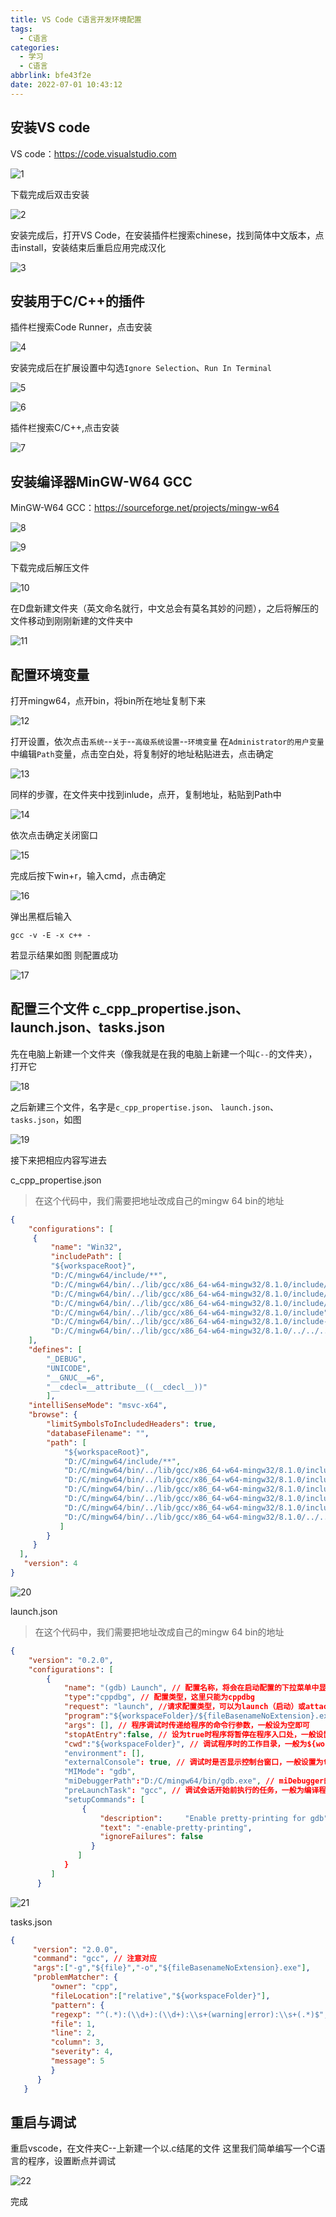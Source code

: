 ```yaml
---
title: VS Code C语言开发环境配置
tags:
  - C语言
categories:
  - 学习
  - C语言
abbrlink: bfe43f2e
date: 2022-07-01 10:43:12
---
```




## 安装VS code

VS code：https://code.visualstudio.com

![1](https://luren-1310495826.cos.ap-beijing.myqcloud.com/blog/Ruijie/20220701103908.png)

下载完成后双击安装



![2](https://luren-1310495826.cos.ap-beijing.myqcloud.com/blog/Ruijie/20220701103906.png)







安装完成后，打开VS Code，在安装插件栏搜索chinese，找到简体中文版本，点击install，安装结束后重启应用完成汉化



![3](https://luren-1310495826.cos.ap-beijing.myqcloud.com/blog/Ruijie/20220701103914.png)





## 安装用于C/C++的插件



插件栏搜索Code Runner，点击安装



![4](https://luren-1310495826.cos.ap-beijing.myqcloud.com/blog/Ruijie/20220701103918.png)

安装完成后在扩展设置中勾选`Ignore Selection`、`Run In Terminal`

![5](https://luren-1310495826.cos.ap-beijing.myqcloud.com/blog/Ruijie/20220701103923.png)



![6](https://luren-1310495826.cos.ap-beijing.myqcloud.com/blog/Ruijie/20220701103926.png)



插件栏搜索C/C++,点击安装



![7](https://luren-1310495826.cos.ap-beijing.myqcloud.com/blog/Ruijie/20220701103930.png)



## 安装编译器MinGW-W64 GCC



MinGW-W64 GCC：https://sourceforge.net/projects/mingw-w64



![8](https://luren-1310495826.cos.ap-beijing.myqcloud.com/blog/Ruijie/20220701103935.png)



![9](https://luren-1310495826.cos.ap-beijing.myqcloud.com/blog/Ruijie/20220701103938.png)

下载完成后解压文件



![10](https://luren-1310495826.cos.ap-beijing.myqcloud.com/blog/Ruijie/20220701103941.png)





在D盘新建文件夹（英文命名就行，中文总会有莫名其妙的问题），之后将解压的文件移动到刚刚新建的文件夹中



![11](https://luren-1310495826.cos.ap-beijing.myqcloud.com/blog/Ruijie/20220701103947.png)





##  配置环境变量

打开mingw64，点开bin，将bin所在地址复制下来

![12](https://luren-1310495826.cos.ap-beijing.myqcloud.com/blog/Ruijie/20220701103951.png)



打开设置，依次点击`系统`--`关于`--`高级系统设置`--`环境变量` 在`Administrator的用户变量`中编辑`Path`变量，点击空白处，将复制好的地址粘贴进去，点击确定





![13](https://luren-1310495826.cos.ap-beijing.myqcloud.com/blog/Ruijie/20220701103955.png)

同样的步骤，在文件夹中找到inlude，点开，复制地址，粘贴到Path中



![14](https://luren-1310495826.cos.ap-beijing.myqcloud.com/blog/Ruijie/20220701103959.png)



依次点击确定关闭窗口

![15](https://luren-1310495826.cos.ap-beijing.myqcloud.com/blog/Ruijie/20220701104003.png)





完成后按下win+r，输入cmd，点击确定





![16](https://luren-1310495826.cos.ap-beijing.myqcloud.com/blog/Ruijie/20220701104008.png)

弹出黑框后输入

```
gcc -v -E -x c++ -
```


若显示结果如图 则配置成功



![17](https://luren-1310495826.cos.ap-beijing.myqcloud.com/blog/Ruijie/20220701104013.png)







## 配置三个文件 c_cpp_propertise.json、launch.json、tasks.json



先在电脑上新建一个文件夹（像我就是在我的电脑上新建一个叫`C--`的文件夹），打开它

![18](https://luren-1310495826.cos.ap-beijing.myqcloud.com/blog/Ruijie/20220701104018.png)



之后新建三个文件，名字是`c_cpp_propertise.json`、 `launch.json`、 `tasks.json`，如图



![19](https://luren-1310495826.cos.ap-beijing.myqcloud.com/blog/Ruijie/20220701104021.png)

接下来把相应内容写进去

c_cpp_propertise.json

> 在这个代码中，我们需要把地址改成自己的mingw 64 bin的地址

```json
{   
    "configurations": [       
     {          
         "name": "Win32",       
         "includePath": [
         "${workspaceRoot}",               
         "D:/C/mingw64/include/**",               
         "D:/C/mingw64/bin/../lib/gcc/x86_64-w64-mingw32/8.1.0/include/c++",
         "D:/C/mingw64/bin/../lib/gcc/x86_64-w64-mingw32/8.1.0/include/c++/x86_64-w64-mingw32",
         "D:/C/mingw64/bin/../lib/gcc/x86_64-w64-mingw32/8.1.0/include/c++/backward",
         "D:/C/mingw64/bin/../lib/gcc/x86_64-w64-mingw32/8.1.0/include",
         "D:/C/mingw64/bin/../lib/gcc/x86_64-w64-mingw32/8.1.0/include-fixed",
         "D:/C/mingw64/bin/../lib/gcc/x86_64-w64-mingw32/8.1.0/../../../../x86_64-w64-mingw32/include"
    ],      
    "defines": [
        "_DEBUG",               
        "UNICODE",
        "__GNUC__=6",               
        "__cdecl=__attribute__((__cdecl__))"            
        ],           
    "intelliSenseMode": "msvc-x64",
    "browse": {              
        "limitSymbolsToIncludedHeaders": true,
        "databaseFilename": "",
        "path": [                   
            "${workspaceRoot}",                   
            "D:/C/mingw64/include/**",                   
            "D:/C/mingw64/bin/../lib/gcc/x86_64-w64-mingw32/8.1.0/include/c++",
            "D:/C/mingw64/bin/../lib/gcc/x86_64-w64-mingw32/8.1.0/include/c++/x86_64-w64-mingw32",
            "D:/C/mingw64/bin/../lib/gcc/x86_64-w64-mingw32/8.1.0/include/c++/backward",
            "D:/C/mingw64/bin/../lib/gcc/x86_64-w64-mingw32/8.1.0/include",
            "D:/C/mingw64/bin/../lib/gcc/x86_64-w64-mingw32/8.1.0/include-fixed",
            "D:/C/mingw64/bin/../lib/gcc/x86_64-w64-mingw32/8.1.0/../../../../x86_64-w64-mingw32/include"
           ]        
        }       
     }   
  ],   
   "version": 4
}
```





![20](https://luren-1310495826.cos.ap-beijing.myqcloud.com/blog/Ruijie/20220701104027.png)



launch.json

> 在这个代码中，我们需要把地址改成自己的mingw 64 bin的地址

```json
{  
    "version": "0.2.0",
    "configurations": [     
        {           
            "name": "(gdb) Launch", // 配置名称，将会在启动配置的下拉菜单中显示            
            "type":"cppdbg", // 配置类型，这里只能为cppdbg           
            "request": "launch", //请求配置类型，可以为launch（启动）或attach（附加）          
            "program":"${workspaceFolder}/${fileBasenameNoExtension}.exe", // 将要进行调试的程序的路径
            "args": [], // 程序调试时传递给程序的命令行参数，一般设为空即可            
            "stopAtEntry":false, // 设为true时程序将暂停在程序入口处，一般设置为false            
            "cwd":"${workspaceFolder}", // 调试程序时的工作目录，一般为${workspaceRoot}即代码所在目录workspaceRoot已被弃用，现改为workspaceFolder            
            "environment": [],  
            "externalConsole": true, // 调试时是否显示控制台窗口，一般设置为true显示控制台           
            "MIMode": "gdb",            
            "miDebuggerPath":"D:/C/mingw64/bin/gdb.exe", // miDebugger的路径，注意这里要与MinGw的路径对应  
            "preLaunchTask": "gcc", // 调试会话开始前执行的任务，一般为编译程序，c++为g++, c为gcc      
            "setupCommands": [     
                {                   
                    "description":     "Enable pretty-printing for gdb",                   
                    "text": "-enable-pretty-printing",                   
                    "ignoreFailures": false  
                  }        
               ]     
            }  
         ]
      }
```







![21](https://luren-1310495826.cos.ap-beijing.myqcloud.com/blog/Ruijie/20220701104033.png)









tasks.json

```json
{   
     "version": "2.0.0",   
     "command": "gcc", // 注意对应  
     "args":["-g","${file}","-o","${fileBasenameNoExtension}.exe"],    // 编译命令参数
     "problemMatcher": {       
         "owner": "cpp",
         "fileLocation":["relative","${workspaceFolder}"],        
         "pattern": {
         "regexp": "^(.*):(\\d+):(\\d+):\\s+(warning|error):\\s+(.*)$",
         "file": 1,         
         "line": 2,         
         "column": 3,           
         "severity": 4,            
         "message": 5       
         }  
      }
   }
```







## 重启与调试

重启vscode，在文件夹C--上新建一个以.c结尾的文件
这里我们简单编写一个C语言的程序，设置断点并调试





![22](https://luren-1310495826.cos.ap-beijing.myqcloud.com/blog/Ruijie/20220701104037.png)







完成
